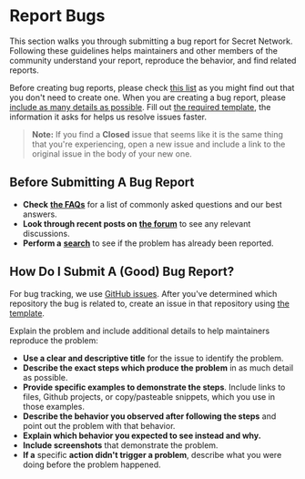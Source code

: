 # Report Bugs

This section walks you through submitting a bug report for Secret Network. Following these guidelines helps maintainers and other members of the community understand your report, reproduce the behavior, and find related reports.

Before creating bug reports, please check [this list](https://github.com/SecretFoundation/docs/blob/main/docs/CONTRIBUTING.md#before-submitting-a-bug-report) as you might find out that you don't need to create one. When you are creating a bug report, please [include as many details as possible](https://github.com/SecretFoundation/docs/blob/main/docs/CONTRIBUTING.md#how-do-i-submit-a-good-bug-report). Fill out [the required template](https://github.com/SecretFoundation/docs/blob/main/docs/ISSUE\_TEMPLATES/bug\_report.md), the information it asks for helps us resolve issues faster.

> **Note:** If you find a **Closed** issue that seems like it is the same thing that you're experiencing, open a new issue and include a link to the original issue in the body of your new one.

## **Before Submitting A Bug Report**

* **Check** [**the FAQs**](https://forum.scrt.network/c/general-faq/9) for a list of commonly asked questions and our best answers.
* **Look through recent posts on** [**the forum**](https://forum.scrt.network/) to see any relevant discussions.
* **Perform a** [**search**](https://github.com/search?q=+is%3Aissue+user%3Aenigmampc) to see if the problem has already been reported.

## **How Do I Submit A (Good) Bug Report?**

For bug tracking, we use [GitHub issues](https://guides.github.com/features/issues/). After you've determined which repository the bug is related to, create an issue in that repository using [the template](https://github.com/SecretFoundation/docs/blob/main/docs/ISSUE\_TEMPLATES/bug\_report.md).

Explain the problem and include additional details to help maintainers reproduce the problem:

* **Use a clear and descriptive title** for the issue to identify the problem.
* **Describe the exact steps which produce the problem** in as much detail as possible.
* **Provide specific examples to demonstrate the steps**. Include links to files, Github projects, or copy/pasteable snippets, which you use in those examples.
* **Describe the behavior you observed after following the steps** and point out the problem with that behavior.
* **Explain which behavior you expected to see instead and why.**
* **Include screenshots** that demonstrate the problem.
* **If a** specific **action didn't trigger a problem**, describe what you were doing before the problem happened.
